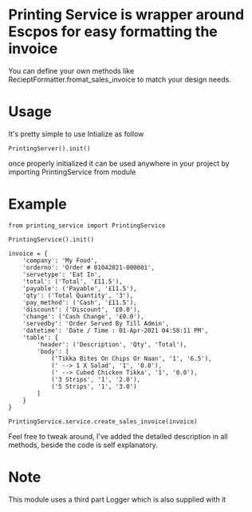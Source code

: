 # Printing Service is wrapper around Escpos for easy formatting the invoice

You can define your own methods like RecieptFormatter.fromat_sales_invoice to match your design needs.

# Usage 
It's pretty simple to use
Intialize as follow
```
PrintingServer().init()
```
once properly initialized it can be used anywhere in your project by importing PrintingService from module

# Example
```
from printing_service import PrintingService

PrintingService().init()

invoice = {
    'company': 'My Food', 
    'orderno': 'Order # 01042021-000001', 
    'servetype': 'Eat In', 
    'total': ('Total', '£11.5'), 
    'payable': ('Payable', '£11.5'), 
    'qty': ('Total Quantity', '3'), 
    'pay_method': ('Cash', '£11.5'), 
    'discount': ('Discount', '£0.0'), 
    'change': ('Cash Change', '£0.0'), 
    'servedby': 'Order Served By Till Admin', 
    'datetime': 'Date / Time : 01-Apr-2021 04:58:11 PM', 
    'table': {
        'header': ('Description', 'Qty', 'Total'), 
        'body': [
            ('Tikka Bites On Chips Or Naan', '1', '6.5'), 
            (' --> 1 X Salad', '1', '0.0'), 
            (' --> Cubed Chicken Tikka', '1', '0.0'), 
            ('3 Strips', '1', '2.0'), 
            ('5 Strips', '1', '3.0')
        ]
    }
}

PrintingService.service.create_sales_invoice(invoice)

```
Feel free to tweak around, I've added the detailed description in all methods, beside the code is self explanatory. 

# Note 
This module uses a third part Logger which is also supplied with it